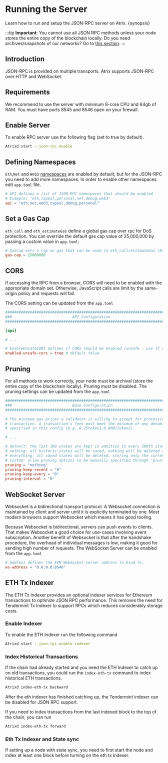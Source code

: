 <!--
order: 2
-->

# Running the Server

Learn how to run and setup the JSON-RPC server on Atrix. {synopsis}

:::tip
**Important**: You cannot use all JSON RPC methods unless your node stores the entire copy of the blockchain locally. Do you need archives/snapshots of our networks? Go to [this section](https://docs.Atrix.org/validators/snapshots_archives.html).
:::

## Introduction

JSON-RPC is provided on multiple transports. Atrix supports JSON-RPC over HTTP and WebSocket.

## Requirements

We recommend to use the server with minimum 8-core CPU and 64gb of RAM.
You must have ports 8545 and 8546 open on your firewall.

## Enable Server

To enable RPC server use the following flag (set to true by default).

```bash
Atrixd start --json-rpc.enable
```

## Defining Namespaces

`Eth`,`Net` and `Web3` [namespaces](./namespaces.md) are enabled by default, but for the JSON-RPC you need to add more namespaces.
In order to enable other namespaces edit `app.toml` file.

```toml
# API defines a list of JSON-RPC namespaces that should be enabled
# Example: "eth,txpool,personal,net,debug,web3"
api = "eth,net,web3,txpool,debug,personal"
```

## Set a Gas Cap

`eth_call` and `eth_estimateGas` define a global gas cap over rpc for DoS protection. You can override the default gas cap value of 25,000,000 by passing a custom value in `app.toml`:

```toml
# GasCap sets a cap on gas that can be used in eth_call/estimateGas (0=infinite). Default: 25,000,000.
gas-cap = 25000000
```

## CORS

If accessing the RPC from a browser, CORS will need to be enabled with the appropriate domain set. Otherwise, JavaScript calls are limit by the same-origin policy and requests will fail.

The CORS setting can be updated from the `app.toml`

```toml
###############################################################################
###                           API Configuration                             ###
###############################################################################

[api]

# ...

# EnableUnsafeCORS defines if CORS should be enabled (unsafe - use it at your own risk).
enabled-unsafe-cors = true # default false
```

## Pruning

For all methods to work correctly, your node must be archival (store the entire copy of the blockchain locally). Pruning must be disabled.
The pruning settings can be updated from the `app.toml`

```toml
###############################################################################
###                           Base Configuration                            ###
###############################################################################

# The minimum gas prices a validator is willing to accept for processing a
# transaction. A transaction's fees must meet the minimum of any denomination
# specified in this config (e.g. 0.25token1;0.0001token2).

# ...

# default: the last 100 states are kept in addition to every 500th state; pruning at 10 block intervals
# nothing: all historic states will be saved, nothing will be deleted (i.e. archiving node)
# everything: all saved states will be deleted, storing only the current state; pruning at 10 block intervals
# custom: allow pruning options to be manually specified through 'pruning-keep-recent', 'pruning-keep-every', >
pruning = "nothing"
pruning-keep-recent = "0"
pruning-keep-every = "0"
pruning-interval = "0"
```

## WebSocket Server

Websocket is a bidirectional transport protocol. A Websocket connection is maintained by client and server until it is explicitly terminated by one. Most modern browsers support Websocket which means it has good tooling.

Because Websocket is bidirectional, servers can push events to clients. That makes Websocket a good choice for use-cases involving event subscription.
Another benefit of Websocket is that after the handshake procedure, the overhead of individual messages is low, making it good for sending high number of requests.
The WebSocket Server can be enabled from the `app.toml`

```toml
# Address defines the EVM WebSocket server address to bind to.
ws-address = "0.0.0.0:8546"
```

## ETH Tx Indexer

The ETH Tx Indexer provides an optional indexer services for Ethereum transactions to optimize JSON RPC performance. This removes the need for Tendermint Tx Indexer to support RPCs which reduces considerably storage costs.

### Enable Indexer

To enable the ETH Indexer run the following command

```bash
Atrixd start --json-rpc.enable-indexer 
```

### Index Historical Transactions

If the chain had already started and you need the ETH Indexer to catch up on old transactions, you could run the `index-eth-tx` command to index historical ETH transactions.

```bash
Atrixd index-eth-tx backward
```

After the eth indexer has finished catching up, the Tendermint indexer can be disabled for JSON RPC support.

If you need to index transactions from the last indexed block to the top of the chain, you can run

```bash
Atrixd index-eth-tx forward
```

### Eth Tx Indexer and State sync

If setting up a node with state sync, you need to first start the node and index at least one block before turning on the eth tx indexer.
